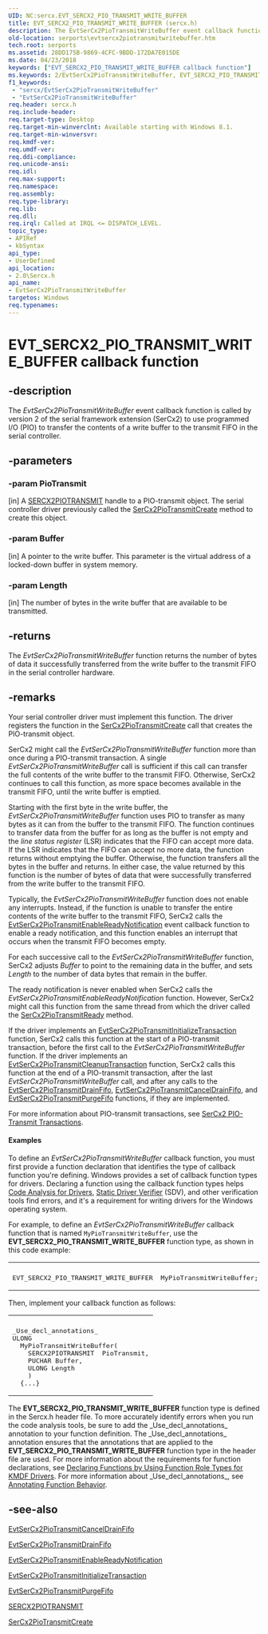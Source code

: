 ```yaml
---
UID: NC:sercx.EVT_SERCX2_PIO_TRANSMIT_WRITE_BUFFER
title: EVT_SERCX2_PIO_TRANSMIT_WRITE_BUFFER (sercx.h)
description: The EvtSerCx2PioTransmitWriteBuffer event callback function is called by version 2 of the serial framework extension (SerCx2) to use programmed I/O (PIO) to transfer the contents of a write buffer to the transmit FIFO in the serial controller.
old-location: serports\evtsercx2piotransmitwritebuffer.htm
tech.root: serports
ms.assetid: 28DD175B-9869-4CFC-9BDD-172DA7E015DE
ms.date: 04/23/2018
keywords: ["EVT_SERCX2_PIO_TRANSMIT_WRITE_BUFFER callback function"]
ms.keywords: 2/EvtSerCx2PioTransmitWriteBuffer, EVT_SERCX2_PIO_TRANSMIT_WRITE_BUFFER, EVT_SERCX2_PIO_TRANSMIT_WRITE_BUFFER callback, EvtSerCx2PioTransmitWriteBuffer, EvtSerCx2PioTransmitWriteBuffer callback function [Serial Ports], serports.evtsercx2piotransmitwritebuffer
f1_keywords:
 - "sercx/EvtSerCx2PioTransmitWriteBuffer"
 - "EvtSerCx2PioTransmitWriteBuffer"
req.header: sercx.h
req.include-header: 
req.target-type: Desktop
req.target-min-winverclnt: Available starting with Windows 8.1.
req.target-min-winversvr: 
req.kmdf-ver: 
req.umdf-ver: 
req.ddi-compliance: 
req.unicode-ansi: 
req.idl: 
req.max-support: 
req.namespace: 
req.assembly: 
req.type-library: 
req.lib: 
req.dll: 
req.irql: Called at IRQL <= DISPATCH_LEVEL.
topic_type:
- APIRef
- kbSyntax
api_type:
- UserDefined
api_location:
- 2.0\Sercx.h
api_name:
- EvtSerCx2PioTransmitWriteBuffer
targetos: Windows
req.typenames: 
---
```


# EVT_SERCX2_PIO_TRANSMIT_WRITE_BUFFER callback function


## -description


The <i>EvtSerCx2PioTransmitWriteBuffer</i> event callback function is called by version 2 of the serial framework extension (SerCx2) to use programmed I/O (PIO) to transfer the contents of a write buffer to the transmit FIFO in the serial controller.


## -parameters




### -param PioTransmit 
[in]
A <a href="https://docs.microsoft.com/windows-hardware/drivers/serports/sercx2-object-handles">SERCX2PIOTRANSMIT</a> handle to a PIO-transmit object. The serial controller driver previously called the <a href="https://docs.microsoft.com/windows-hardware/drivers/ddi/sercx/nf-sercx-sercx2piotransmitcreate">SerCx2PioTransmitCreate</a> method to create this object.


### -param Buffer 
[in]
A pointer to the write buffer. This parameter is the virtual address of a locked-down buffer in system memory.


### -param Length 
[in]
The number of bytes in the write buffer that are available to be transmitted.


## -returns



The <i>EvtSerCx2PioTransmitWriteBuffer</i> function returns the number of bytes of data it successfully transferred from the write buffer to the transmit FIFO in the serial controller hardware.




## -remarks



Your serial controller driver must implement this function. The driver registers the function in the <a href="https://docs.microsoft.com/windows-hardware/drivers/ddi/sercx/nf-sercx-sercx2piotransmitcreate">SerCx2PioTransmitCreate</a> call that creates the PIO-transmit object.

SerCx2 might call the <i>EvtSerCx2PioTransmitWriteBuffer</i> function more than once during a PIO-transmit transaction. A single <i>EvtSerCx2PioTransmitWriteBuffer</i> call is sufficient if this call can transfer the full contents of the write buffer to the transmit FIFO. Otherwise, SerCx2 continues to call this function, as more space becomes available in the transmit FIFO, until the write buffer is emptied.

Starting with the first byte in the write buffer, the <i>EvtSerCx2PioTransmitWriteBuffer</i> function uses PIO to transfer as many bytes as it can from the buffer to the transmit FIFO. The function continues to transfer data from the buffer for as long as the buffer is not empty and the <i>line status register</i> (LSR) indicates that the FIFO can accept more data. If the LSR indicates that the FIFO can accept no more data, the function returns without emptying the buffer. Otherwise, the function transfers all the bytes in the buffer and returns. In either case, the value returned by this function is the number of bytes of data that were successfully transferred from the write buffer to the transmit FIFO.

Typically, the <i>EvtSerCx2PioTransmitWriteBuffer</i> function does not enable any interrupts. Instead, if the function is unable to transfer the entire contents of the write buffer to the transmit FIFO, SerCx2 calls the <a href="https://docs.microsoft.com/windows-hardware/drivers/ddi/sercx/nc-sercx-evt_sercx2_pio_transmit_enable_ready_notification">EvtSerCx2PioTransmitEnableReadyNotification</a> event callback function to enable a ready notification, and this function enables an interrupt that occurs when the transmit FIFO becomes empty.

For each successive call to the <i>EvtSerCx2PioTransmitWriteBuffer</i> function, SerCx2 adjusts <i>Buffer</i> to point to the remaining data in the buffer, and sets <i>Length</i> to the number of data bytes that remain in the buffer.

The ready notification is never enabled when SerCx2 calls the <i>EvtSerCx2PioTransmitEnableReadyNotification</i> function. However, SerCx2 might call this function from the same thread from which the driver called the <a href="https://docs.microsoft.com/windows-hardware/drivers/ddi/sercx/nf-sercx-sercx2piotransmitready">SerCx2PioTransmitReady</a> method.

If the driver implements an <a href="https://docs.microsoft.com/windows-hardware/drivers/ddi/sercx/nc-sercx-evt_sercx2_pio_transmit_initialize_transaction">EvtSerCx2PioTransmitInitializeTransaction</a> function, SerCx2 calls this function at the start of a PIO-transmit transaction, before the first call to the <i>EvtSerCx2PioTransmitWriteBuffer</i> function. If the driver implements an <a href="https://docs.microsoft.com/windows-hardware/drivers/ddi/sercx/nc-sercx-evt_sercx2_pio_transmit_cleanup_transaction">EvtSerCx2PioTransmitCleanupTransaction</a> function, SerCx2 calls this function at the end of a PIO-transmit transaction, after the last <i>EvtSerCx2PioTransmitWriteBuffer</i> call, and after any calls to the <a href="https://docs.microsoft.com/windows-hardware/drivers/ddi/sercx/nc-sercx-evt_sercx2_pio_transmit_drain_fifo">EvtSerCx2PioTransmitDrainFifo</a>, <a href="https://docs.microsoft.com/windows-hardware/drivers/ddi/sercx/nc-sercx-evt_sercx2_pio_transmit_cancel_drain_fifo">EvtSerCx2PioTransmitCancelDrainFifo</a>, and <a href="https://docs.microsoft.com/windows-hardware/drivers/ddi/sercx/nc-sercx-evt_sercx2_pio_transmit_purge_fifo">EvtSerCx2PioTransmitPurgeFifo</a> functions, if they are implemented.

For more information about PIO-transmit transactions, see <a href="https://docs.microsoft.com/previous-versions/dn265336(v=vs.85)">SerCx2 PIO-Transmit Transactions</a>.


#### Examples

To define an <i>EvtSerCx2PioTransmitWriteBuffer</i> callback function, you must first provide a function declaration that identifies the type of callback function you're defining. Windows provides a set of callback function types for drivers. Declaring a function using the callback function types helps <a href="https://docs.microsoft.com/windows-hardware/drivers/devtest/code-analysis-for-drivers">Code Analysis for Drivers</a>, <a href="https://docs.microsoft.com/windows-hardware/drivers/devtest/static-driver-verifier">Static Driver Verifier</a> (SDV), and other verification tools find errors, and it's a requirement for writing drivers for the Windows operating system.

For example, to define an <i>EvtSerCx2PioTransmitWriteBuffer</i> callback function that is named <code>MyPioTransmitWriteBuffer</code>, use the <b>EVT_SERCX2_PIO_TRANSMIT_WRITE_BUFFER</b> function type, as shown in this code example:

<div class="code"><span codelanguage="cpp"><table>
<tr>
<th></th>
</tr>
<tr>
<td>
<pre>EVT_SERCX2_PIO_TRANSMIT_WRITE_BUFFER  MyPioTransmitWriteBuffer;</pre>
</td>
</tr>
</table></span></div>
Then, implement your callback function as follows:

<div class="code"><span codelanguage="cpp"><table>
<tr>
<th></th>
</tr>
<tr>
<td>
<pre>_Use_decl_annotations_
ULONG
  MyPioTransmitWriteBuffer(
    SERCX2PIOTRANSMIT  PioTransmit,
    PUCHAR Buffer,
    ULONG Length
    )
  {...}</pre>
</td>
</tr>
</table></span></div>
The <b>EVT_SERCX2_PIO_TRANSMIT_WRITE_BUFFER</b> function type is defined in the Sercx.h header file. To more accurately identify errors when you run the code analysis tools, be sure to add the _Use_decl_annotations_ annotation to your function definition. The _Use_decl_annotations_ annotation ensures that the annotations that are applied to the <b>EVT_SERCX2_PIO_TRANSMIT_WRITE_BUFFER</b> function type in the header file are used. For more information about the requirements for function declarations, see <a href="https://docs.microsoft.com/windows-hardware/drivers/devtest/declaring-functions-by-using-function-role-types-for-kmdf-drivers">Declaring Functions by Using Function Role Types for KMDF Drivers</a>. For more information about _Use_decl_annotations_, see <a href="https://go.microsoft.com/fwlink/p/?LinkId=286697">Annotating Function Behavior</a>.

<div class="code"></div>



## -see-also




<a href="https://docs.microsoft.com/windows-hardware/drivers/ddi/sercx/nc-sercx-evt_sercx2_pio_transmit_cancel_drain_fifo">EvtSerCx2PioTransmitCancelDrainFifo</a>



<a href="https://docs.microsoft.com/windows-hardware/drivers/ddi/sercx/nc-sercx-evt_sercx2_pio_transmit_drain_fifo">EvtSerCx2PioTransmitDrainFifo</a>



<a href="https://docs.microsoft.com/windows-hardware/drivers/ddi/sercx/nc-sercx-evt_sercx2_pio_transmit_enable_ready_notification">EvtSerCx2PioTransmitEnableReadyNotification</a>



<a href="https://docs.microsoft.com/windows-hardware/drivers/ddi/sercx/nc-sercx-evt_sercx2_pio_transmit_initialize_transaction">EvtSerCx2PioTransmitInitializeTransaction</a>



<a href="https://docs.microsoft.com/windows-hardware/drivers/ddi/sercx/nc-sercx-evt_sercx2_pio_transmit_purge_fifo">EvtSerCx2PioTransmitPurgeFifo</a>



<a href="https://docs.microsoft.com/windows-hardware/drivers/serports/sercx2-object-handles">SERCX2PIOTRANSMIT</a>



<a href="https://docs.microsoft.com/windows-hardware/drivers/ddi/sercx/nf-sercx-sercx2piotransmitcreate">SerCx2PioTransmitCreate</a>
 

 

